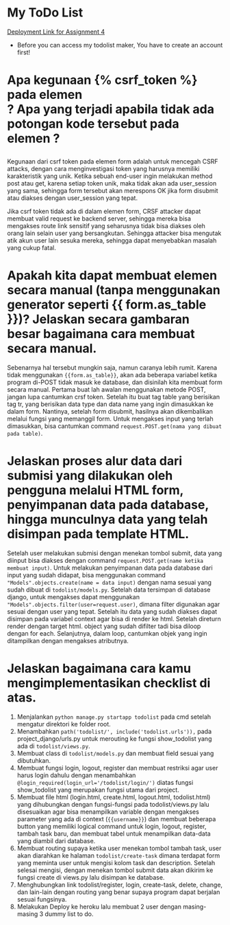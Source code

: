 # My ToDo List
[Deployment Link for Assignment 4](http://tugassayyid.herokuapp.com/todolist/)
* Before you can access my todolist maker, You have to create an account first!

# Apa kegunaan {% csrf_token %} pada elemen <form>? Apa yang terjadi apabila tidak ada potongan kode tersebut pada elemen <form>?
Kegunaan dari csrf token pada elemen form adalah untuk mencegah CSRF attacks, dengan cara menginvestigasi token yang harusnya memiliki karakteristik yang unik. Ketika sebuah end-user ingin melakukan method post atau get, karena setiap token unik, maka tidak akan ada user_session yang sama, sehingga form tersebut akan merespons OK jika form disubmit atau diakses dengan user_session yang tepat. 

Jika csrf token tidak ada di dalam elemen form, CRSF attacker dapat membuat valid request ke backend server, sehingga mereka bisa mengakses route link sensitif yang seharusnya tidak bisa diakses oleh orang lain selain user yang bersangkutan. Sehingga attacker bisa mengutak atik akun user lain sesuka mereka, sehingga dapat menyebabkan masalah yang cukup fatal.

# Apakah kita dapat membuat elemen <form> secara manual (tanpa menggunakan generator seperti {{ form.as_table }})? Jelaskan secara gambaran besar bagaimana cara membuat <form> secara manual.
Sebenarnya hal tersebut mungkin saja, namun caranya lebih rumit. Karena tidak menggunakan `{{form.as_table}}`, akan ada beberapa variabel ketika program di-POST tidak masuk ke database, dan disinilah kita membuat form secara manual. Pertama buat lah awalan menggunakan metode POST, jangan lupa cantumkan crsf token. Setelah itu buat tag table yang berisikan tag tr, yang berisikan data type dan data name yang ingin dimasukkan ke dalam form. Nantinya, setelah form disubmit, hasilnya akan dikembalikan melalui fungsi yang memanggil form. Untuk mengakses input yang terlah dimasukkan, bisa cantumkan command `request.POST.get(nama yang dibuat pada table)`.

# Jelaskan proses alur data dari submisi yang dilakukan oleh pengguna melalui HTML form, penyimpanan data pada database, hingga munculnya data yang telah disimpan pada template HTML.
Setelah user melakukan submisi dengan  menekan tombol submit, data yang diinput bisa diakses dengan command `request.POST.get(name ketika membuat input)`. Untuk melakukan penyimpanan data pada database dari input yang sudah didapat, bisa menggunakan command `"Models".objects.create(name = data input)` dengan nama sesuai yang sudah dibuat di `todolist/models.py`. Setelah data tersimpan di database django, untuk mengakses dapat menggunakan `"Models".objects.filter(user=request.user)`, dimana filter digunakan agar sesuai dengan user yang tepat. Setelah itu data yang sudah diakses dapat disimpan pada variabel context agar bisa di render ke html. Setelah direturn render dengan target html. object yang sudah difilter tadi bisa diloop dengan for each. Selanjutnya, dalam loop, cantumkan objek yang ingin ditampilkan dengan mengakses atributnya.

# Jelaskan bagaimana cara kamu mengimplementasikan checklist di atas.
1. Menjalankan `python manage.py startapp todolist` pada cmd setelah mengatur direktori ke folder root.
2. Menambahkan `path('todolist/', include('todolist.urls')),` pada project_django/urls.py untuk merouting ke fungsi show_todolist yang ada di `todolist/views.py`.
3. Membuat class di `todolist/models.py` dan membuat field sesuai yang dibutuhkan.
4. Membuat fungsi login, logout, register dan membuat restriksi agar user harus login dahulu dengan menambahkan `@login_required(login_url='/todolist/login/')` diatas fungsi show_todolist yang merupakan fungsi utama dari project.
5. Membuat file html (login.html, create.html, logout.html, todolist.html) yang dihubungkan dengan fungsi-fungsi pada todolist/views.py lalu disesuaikan agar bisa menampilkan variable dengan mengakses parameter yang ada di context (`{{username}}`) dan membuat beberapa button yang memiliki logical command untuk login, logout, register, tambah task baru, dan membuat tabel untuk menampilkan data-data yang diambil dari database.
6. Membuat routing supaya ketika user menekan tombol tambah task, user akan diarahkan ke halaman  `todolist/create-task` dimana terdapat form yang meminta user untuk mengisi kolom task dan description. Setelah selesai mengisi, dengan menekan tombol submit data akan dikirim ke fungsi create di views.py lalu disimpan ke database.
7. Menghubungkan link todolist/register, login, create-task, delete, change, dan lain-lain dengan routing yang benar supaya program dapat berjalan sesuai fungsinya.
8. Melakukan Deploy ke heroku lalu membuat 2 user dengan masing-masing 3 dummy list to do.